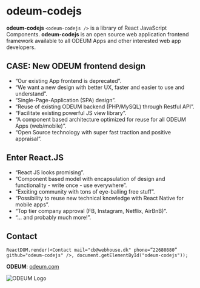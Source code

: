 # odeum-codejs

**odeum-codejs** ```<odeum-codejs />``` is a library of React JavaScript Components. **odeum-codejs** is an open source web application frontend framework available to all ODEUM Apps and other interested web app developers.

## CASE: New ODEUM frontend design

* “Our existing App frontend is deprecated”.
* “We want a new design with better UX, faster and easier to use and understand”.
* “Single-Page-Application (SPA) design”.
* “Reuse of existing ODEUM backend (PHP/MySQL) through Restful API”.
* “Facilitate existing powerful JS view library”.
* “A component based architecture optimized for reuse for all ODEUM Apps (web/mobile)”.
* “Open Source technology with super fast traction and positive appraisal”.

## Enter React.JS

* “React JS looks promising”.
* “Component based model with encapsulation of design and functionality - write once - use everywhere”.
* “Exciting community with tons of eye-balling free stuff”.
* “Possibility to reuse new technical knowledge with React Native for mobile apps”.
* “Top tier company approval (FB, Instagram, Netflix, AirBnB)”.
* “… and probably much more!”.

## Contact

```ReactDOM.render(<Contact mail="cb@webhouse.dk" phone=”22680880” github="odeum-codejs" />, document.getElementById("odeum-codejs"));```

**ODEUM**: <a href="http://www.odeum.com" target="_blank">odeum.com</a>

![ODEUM Logo](http://www.odeum.com/images/odeum_2013_logo_white_pl_copy.png)
